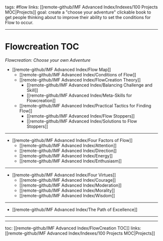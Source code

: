 tags: #flow
links: [[remote-github/IMF Advanced Index/Indexes/100 Projects MOC|Projects]]
goal: create a "choose your adventure" clickable book to get people thinking about to improve their ability to set the conditions for Flow to occur.


---
# Flowcreation TOC
*Flowcreation: Choose your own Adventure*

- [[remote-github/IMF Advanced Index/Flow Map]]
	- [[remote-github/IMF Advanced Index/Conditions of Flow]]
	- [[remote-github/IMF Advanced Index/FlowCreation Theory]]
		- [[remote-github/IMF Advanced Index/Balancing Challenge and Skill]]
		- [[remote-github/IMF Advanced Index/Meta-Skills for Flowcreation]]
	- [[remote-github/IMF Advanced Index/Practical Tactics for Finding Flow]]
		- [[remote-github/IMF Advanced Index/Flow Stoppers]]
		- [[remote-github/IMF Advanced Index/Solutions to Flow Stoppers]]	

---

- [[remote-github/IMF Advanced Index/Four Factors of Flow]]
	- [[remote-github/IMF Advanced Index/Attention]]
	- [[remote-github/IMF Advanced Index/Direction]]
	- [[remote-github/IMF Advanced Index/Energy]]
	- [[remote-github/IMF Advanced Index/Enthusiasm]]

---

- [[remote-github/IMF Advanced Index/Four Virtues]]
	- [[remote-github/IMF Advanced Index/Courage]]
	- [[remote-github/IMF Advanced Index/Moderation]]
	- [[remote-github/IMF Advanced Index/Morality]]
	- [[remote-github/IMF Advanced Index/Wisdom]]

---

- [[remote-github/IMF Advanced Index/The Path of Excellence]]

---
---
toc: [[remote-github/IMF Advanced Index/FlowCreation TOC]]
links: [[remote-github/IMF Advanced Index/Indexes/100 Projects MOC|Projects]]